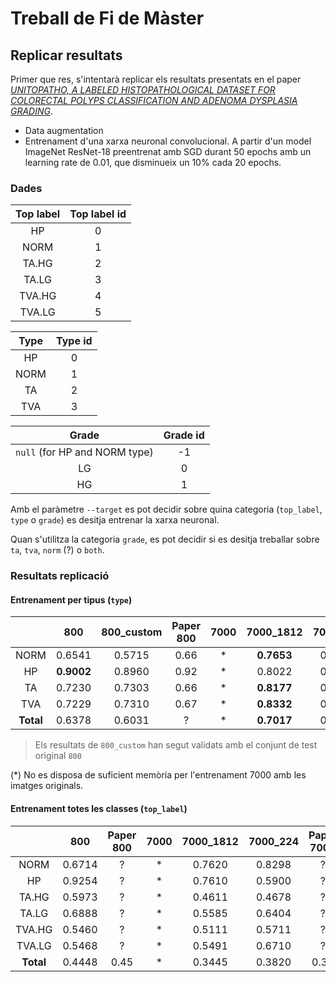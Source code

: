 # Treball de Fi de Màster

## Replicar resultats
Primer que res, s'intentarà replicar els resultats presentats
en el paper _[UNITOPATHO, A LABELED HISTOPATHOLOGICAL DATASET FOR COLORECTAL POLYPS CLASSIFICATION AND ADENOMA DYSPLASIA GRADING](https://ieeexplore.ieee.org/document/9506198)_.
- Data augmentation
- Entrenament d'una xarxa neuronal convolucional. A partir d'un model ImageNet ResNet-18 preentrenat amb SGD durant 50 epochs amb un learning rate de 0.01, que disminueix un 10% cada 20 epochs.


### Dades
| Top label | Top label id |
| :-: | :-: |
| HP     | 0 |
| NORM   | 1 |
| TA.HG  | 2 |
| TA.LG  | 3 |
| TVA.HG | 4 |
| TVA.LG | 5 |

| Type | Type id |
| :-: | :-: |
| HP   | 0 |
| NORM | 1 |
| TA   | 2 |
| TVA  | 3 |

| Grade | Grade id |
| :-: | :-: |
| `null` (for HP and NORM type) | -1 |
| LG | 0 |
| HG | 1 |

Amb el paràmetre `--target` es pot decidir sobre quina categoria (`top_label`, `type` o `grade`) es
desitja entrenar la xarxa neuronal.

Quan s'utilitza la categoria `grade`, es pot decidir si es desitja treballar sobre `ta`, `tva`, `norm` (?) o `both`.

### Resultats replicació

#### Entrenament per tipus (`type`)
|           | 800    | 800_custom | Paper 800 | 7000 | 7000_1812 | 7000_224 | Paper 7000 |
| :-:       | :-:        | :-:    | :-:  | :-: | :-:      | :-:        | :-:  |
| NORM      | 0.6541     | 0.5715 | 0.66 | * | __0.7653__ | 0.5912     | 0.71 |
| HP        | __0.9002__ | 0.8960 | 0.92 | * | 0.8022     | 0.8266     | 0.69 |
| TA        | 0.7230     | 0.7303 | 0.66 | * | __0.8177__ | 0.6729     | 0.70 |
| TVA       | 0.7229     | 0.7310 | 0.67 | * | __0.8332__ | 0.6685     | 0.76 |
| __Total__ | 0.6378     | 0.6031 | ?    | * | __0.7017__ | 0.5440     | ?    |

> Els resultats de `800_custom` han segut validats amb el conjunt de test original `800`

(*) No es disposa de suficient memòria per l'entrenament 7000 amb les imatges originals.

#### Entrenament totes les classes (`top_label`)
|           | 800    | Paper 800 | 7000 | 7000_1812 | 7000_224 | Paper 7000 |
| :-:       | :-:    | :-: | :-: | :-: | :-: | :-: |
| NORM      | 0.6714 | ?    | * | 0.7620 | 0.8298 | ?    |
| HP        | 0.9254 | ?    | * | 0.7610 | 0.5900 | ?    |
| TA.HG     | 0.5973 | ?    | * | 0.4611 | 0.4678 | ?    |
| TA.LG     | 0.6888 | ?    | * | 0.5585 | 0.6404 | ?    |
| TVA.HG    | 0.5460 | ?    | * | 0.5111 | 0.5711 | ?    |
| TVA.LG    | 0.5468 | ?    | * | 0.5491 | 0.6710 | ?    |
| __Total__ | 0.4448 | 0.45 | * | 0.3445 | 0.3820 | 0.37 |
